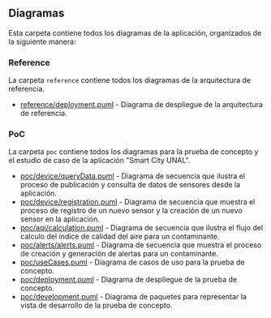 ## Diagramas

Esta carpeta contiene todos los diagramas de la aplicación, organizados de la siguiente manera:

### Reference

La carpeta `reference` contiene todos los diagramas de la arquitectura de referencia.

- [reference/deployment.puml](./reference/deployment.puml) - Diagrama de despliegue de la arquitectura de referencia.

### PoC

La carpeta `poc` contiene todos los diagramas para la prueba de concepto y el estudio de caso de la aplicación "Smart City UNAL".

- [poc/device/queryData.puml](poc/device/queryData.puml) - Diagrama de secuencia que ilustra el proceso de publicación y consulta de datos de sensores desde la aplicación.
- [poc/device/registration.puml](poc/device/registration.puml) - Diagrama de secuencia que muestra el proceso de registro de un nuevo sensor y la creación de un nuevo sensor en la aplicación.
- [poc/aqi/calculation.puml](poc/aqi/calculation.puml) - Diagrama de secuencia que ilustra el flujo del calculo del índice de calidad del aire para un contaminante.
- [poc/alerts/alerts.puml](poc/alerts/alerts.puml) - Diagrama de secuencia que muestra el proceso de creación y generación de alertas para un contaminante.
- [poc/useCases.puml](poc/useCases.puml) - Diagrama de casos de uso para la prueba de concepto.
- [poc/deployment.puml](poc/deployment.puml) - Diagrama de despliegue de la prueba de concepto.
- [poc/development.puml](poc/development.puml) - Diagrama de paquetes para representar la vista de desarrollo de la prueba de concepto.
